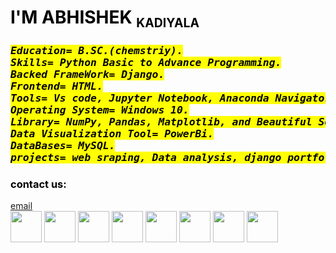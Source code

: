 

<!-- saved from url=(0054)file:///C:/Users/abhir/OneDrive/Desktop/portfolio.html -->
<html><head><meta http-equiv="Content-Type" content="text/html; charset=windows-1252">
<title>My Portfolio</title>
</head>

<body text="black" background="./My Portfolio5_files/abhi.jpg" width="1920" height="1080">

<h1 align="left"> I'M ABHISHEK <small><sub>KADIYALA</sub></small></h1>


<i>
<h3>
<pre><mark>Education= B.SC.(chemstriy).
Skills= Python Basic to Advance Programming.
Backed FrameWork= Django.
Frontend= HTML.
Tools= Vs code, Jupyter Notebook, Anaconda Navigator.
Operating System= Windows 10.
Library= NumPy, Pandas, Matplotlib, and Beautiful Soup.
Data Visualization Tool= PowerBi.
DataBases= MySQL.
projects= web sraping, Data analysis, django portfolio.</mark>
</pre>
</h3>
</i>



<h3>contact us:</h3>
<a href="https://mail.google.com/mail/u/0/#inbox?compose=CllgCJZfSfXtvPLjnwHhHPFtbsNTDBXnZKbhRVRvqVsKhKsTJRpxCNfPLHznbcNBgWsTQPBqrrL">email</a>





</body>
<footer>
<img="" src="C:\Users\abhir\OneDrive\Desktop/Python-Transparent-Background.png" widht="50" height="50/">
<img src="./My Portfolio5_files/download (1).png" widht="50" height="50/">
<img src="./My Portfolio5_files/download.png" widht="50" height="50/">
<img src="./My Portfolio5_files/Pandas_logo.svg.png" widht="50" height="50/">
<img src="./My Portfolio5_files/mat.png" widht="50" height="50/">
<img src="./My Portfolio5_files/56856232112.png" widht="50" height="50/">
<img src="./My Portfolio5_files/powerbi.png" widht="50" height="50/">
<img src="./My Portfolio5_files/download (2).png" widht="50" height="50/">
<img src="./My Portfolio5_files/download (3).png" widht="50" height="50/">
</footer>
</html>
